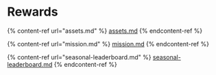 # Rewards

{% content-ref url="assets.md" %}
[assets.md](assets.md)
{% endcontent-ref %}

{% content-ref url="mission.md" %}
[mission.md](mission.md)
{% endcontent-ref %}

{% content-ref url="seasonal-leaderboard.md" %}
[seasonal-leaderboard.md](seasonal-leaderboard.md)
{% endcontent-ref %}
